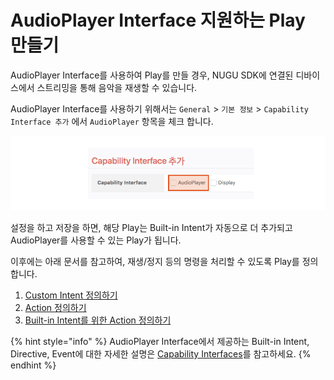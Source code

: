 # AudioPlayer Interface 지원하는 Play 만들기

AudioPlayer Interface를 사용하여 Play를 만들 경우, NUGU SDK에 연결된 디바이스에서 스트리밍을 통해 음악을 재생할 수 있습니다.

AudioPlayer Interface를 사용하기 위해서는 `General` &gt; `기본 정보` &gt; `Capability Interface 추가` 에서 `AudioPlayer` 항목을 체크 합니다.

![](../../../.gitbook/assets/assets_capability_audio%20%281%29%20%281%29%20%281%29%20%282%29%20%282%29%20%282%29.png)

설정을 하고 저장을 하면, 해당 Play는 Built-in Intent가 자동으로 더 추가되고 AudioPlayer를 사용할 수 있는 Play가 됩니다.

이후에는 아래 문서를 참고하여, 재생/정지 등의 명령을 처리할 수 있도록 Play를 정의 합니다.

1. [Custom Intent 정의하기](audioplayer-define-custom-intent.md)
2. [Action 정의하기](audioplayer-define-action.md)
3. [Built-in Intent를 위한 Action 정의하기](audioplayer-define-built-in-intent.md)

{% hint style="info" %}
AudioPlayer Interface에서 제공하는 Built-in Intent, Directive, Event에 대한 자세한 설명은 [Capability Interfaces](../use-backend-proxy/capability-interfaces/)를 참고하세요.
{% endhint %}

